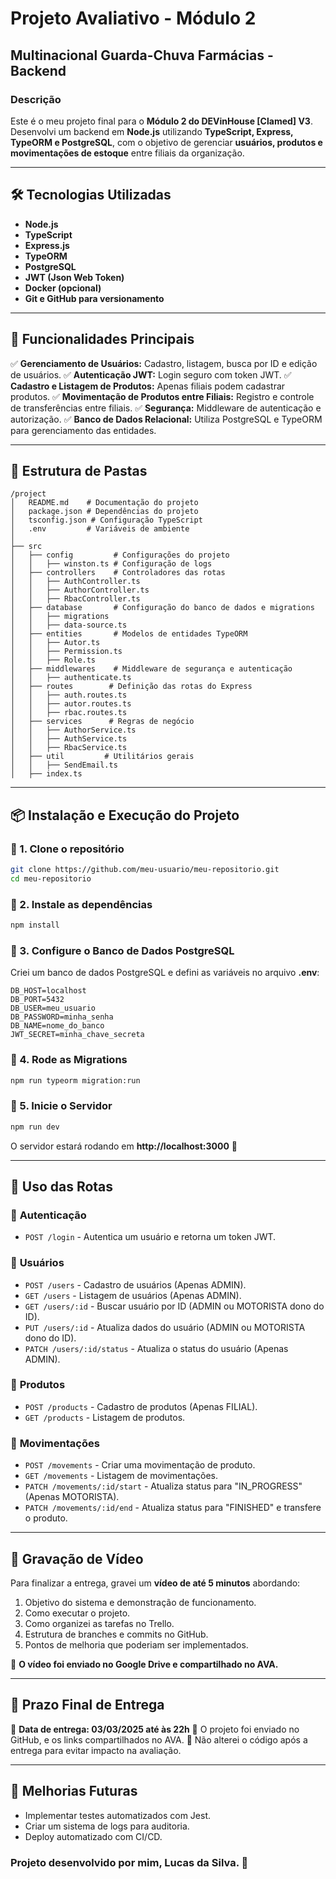 # Projeto Avaliativo - Módulo 2

## Multinacional Guarda-Chuva Farmácias - Backend

### Descrição
Este é o meu projeto final para o **Módulo 2 do DEVinHouse [Clamed] V3**. Desenvolvi um backend em **Node.js** utilizando **TypeScript, Express, TypeORM e PostgreSQL**, com o objetivo de gerenciar **usuários, produtos e movimentações de estoque** entre filiais da organização.

---

## 🛠 Tecnologias Utilizadas
- **Node.js**
- **TypeScript**
- **Express.js**
- **TypeORM**
- **PostgreSQL**
- **JWT (Json Web Token)**
- **Docker (opcional)**
- **Git e GitHub para versionamento**

---

## 📌 Funcionalidades Principais

✅ **Gerenciamento de Usuários:** Cadastro, listagem, busca por ID e edição de usuários. 
✅ **Autenticação JWT:** Login seguro com token JWT.
✅ **Cadastro e Listagem de Produtos:** Apenas filiais podem cadastrar produtos.
✅ **Movimentação de Produtos entre Filiais:** Registro e controle de transferências entre filiais.
✅ **Segurança:** Middleware de autenticação e autorização.
✅ **Banco de Dados Relacional:** Utiliza PostgreSQL e TypeORM para gerenciamento das entidades.

---

## 📂 Estrutura de Pastas

```
/project
│   README.md    # Documentação do projeto
│   package.json # Dependências do projeto
│   tsconfig.json # Configuração TypeScript
│   .env         # Variáveis de ambiente
│
├── src
│   ├── config         # Configurações do projeto
│   │   ├── winston.ts # Configuração de logs
│   ├── controllers    # Controladores das rotas
│   │   ├── AuthController.ts
│   │   ├── AuthorController.ts
│   │   ├── RbacController.ts
│   ├── database       # Configuração do banco de dados e migrations
│   │   ├── migrations
│   │   ├── data-source.ts
│   ├── entities       # Modelos de entidades TypeORM
│   │   ├── Autor.ts
│   │   ├── Permission.ts
│   │   ├── Role.ts
│   ├── middlewares    # Middleware de segurança e autenticação
│   │   ├── authenticate.ts
│   ├── routes        # Definição das rotas do Express
│   │   ├── auth.routes.ts
│   │   ├── autor.routes.ts
│   │   ├── rbac.routes.ts
│   ├── services      # Regras de negócio
│   │   ├── AuthorService.ts
│   │   ├── AuthService.ts
│   │   ├── RbacService.ts
│   ├── util         # Utilitários gerais
│   │   ├── SendEmail.ts
│   ├── index.ts
```

---

## 📦 Instalação e Execução do Projeto

### 🔹 1. Clone o repositório
```sh
git clone https://github.com/meu-usuario/meu-repositorio.git
cd meu-repositorio
```

### 🔹 2. Instale as dependências
```sh
npm install
```

### 🔹 3. Configure o Banco de Dados PostgreSQL
Criei um banco de dados PostgreSQL e defini as variáveis no arquivo **.env**:
```
DB_HOST=localhost
DB_PORT=5432
DB_USER=meu_usuario
DB_PASSWORD=minha_senha
DB_NAME=nome_do_banco
JWT_SECRET=minha_chave_secreta
```

### 🔹 4. Rode as Migrations
```sh
npm run typeorm migration:run
```

### 🔹 5. Inicie o Servidor
```sh
npm run dev
```
O servidor estará rodando em **http://localhost:3000** 🚀

---

## 🔹 Uso das Rotas

### 📌 **Autenticação**
- `POST /login` - Autentica um usuário e retorna um token JWT.

### 📌 **Usuários**
- `POST /users` - Cadastro de usuários (Apenas ADMIN).
- `GET /users` - Listagem de usuários (Apenas ADMIN).
- `GET /users/:id` - Buscar usuário por ID (ADMIN ou MOTORISTA dono do ID).
- `PUT /users/:id` - Atualiza dados do usuário (ADMIN ou MOTORISTA dono do ID).
- `PATCH /users/:id/status` - Atualiza o status do usuário (Apenas ADMIN).

### 📌 **Produtos**
- `POST /products` - Cadastro de produtos (Apenas FILIAL).
- `GET /products` - Listagem de produtos.

### 📌 **Movimentações**
- `POST /movements` - Criar uma movimentação de produto.
- `GET /movements` - Listagem de movimentações.
- `PATCH /movements/:id/start` - Atualiza status para "IN_PROGRESS" (Apenas MOTORISTA).
- `PATCH /movements/:id/end` - Atualiza status para "FINISHED" e transfere o produto.

---

## 🎥 Gravação de Vídeo

Para finalizar a entrega, gravei um **vídeo de até 5 minutos** abordando:
1. Objetivo do sistema e demonstração de funcionamento.
2. Como executar o projeto.
3. Como organizei as tarefas no Trello.
4. Estrutura de branches e commits no GitHub.
5. Pontos de melhoria que poderiam ser implementados.

🔗 **O vídeo foi enviado no Google Drive e compartilhado no AVA.**

---

## 📅 Prazo Final de Entrega
📌 **Data de entrega: 03/03/2025 até às 22h**
📌 O projeto foi enviado no GitHub, e os links compartilhados no AVA.
📌 Não alterei o código após a entrega para evitar impacto na avaliação.

---

## 🚀 Melhorias Futuras
- Implementar testes automatizados com Jest.
- Criar um sistema de logs para auditoria.
- Deploy automatizado com CI/CD.

### **Projeto desenvolvido por mim, Lucas da Silva.** 🎯
